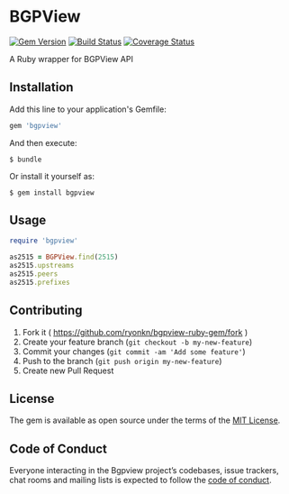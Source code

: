 # BGPView

[![Gem Version](https://badge.fury.io/rb/bgpview.svg)](https://badge.fury.io/rb/bgpview)
[![Build Status](https://travis-ci.org/ryonkn/bgpview-ruby-gem.svg)](https://travis-ci.org/ryonkn/bgpview-ruby-gem)
[![Coverage Status](https://coveralls.io/repos/github/ryonkn/bgpview-ruby-gem/badge.svg)](https://coveralls.io/github/ryonkn/bgpview-ruby-gem)

A Ruby wrapper for BGPView API

## Installation

Add this line to your application's Gemfile:

```ruby
gem 'bgpview'
```

And then execute:

    $ bundle

Or install it yourself as:

    $ gem install bgpview

## Usage

```ruby
require 'bgpview'

as2515 = BGPView.find(2515)
as2515.upstreams
as2515.peers
as2515.prefixes
```

## Contributing

1. Fork it ( https://github.com/ryonkn/bgpview-ruby-gem/fork )
2. Create your feature branch (`git checkout -b my-new-feature`)
3. Commit your changes (`git commit -am 'Add some feature'`)
4. Push to the branch (`git push origin my-new-feature`)
5. Create new Pull Request

## License

The gem is available as open source under the terms of the [MIT License](https://opensource.org/licenses/MIT).

## Code of Conduct

Everyone interacting in the Bgpview project’s codebases, issue trackers, chat rooms and mailing lists is expected to follow the [code of conduct](https://github.com/ryonkn/bgpview/blob/master/CODE_OF_CONDUCT.md).
